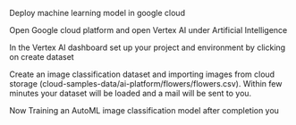 Deploy machine learning model in google cloud

Open Google cloud platform and open Vertex AI under Artificial Intelligence

In the Vertex AI dashboard set up your project and environment by clicking on create dataset

Create an image classification dataset and importing images from cloud storage (cloud-samples-data/ai-platform/flowers/flowers.csv).
Within few minutes your dataset will be loaded and a mail will be sent to you.

Now Training an AutoML image classification model after completion you

